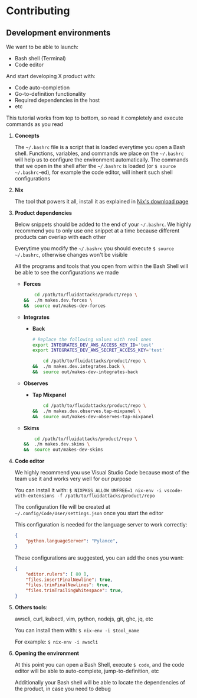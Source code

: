 # Contributing

## Development environments

We want to be able to launch:
- Bash shell (Terminal)
- Code editor

And start developing X product with:
- Code auto-completion
- Go-to-definition functionality
- Required dependencies in the host
- etc

This tutorial works from top to bottom,
so read it completely and execute commands as you read

1. **Concepts**

    The `~/.bashrc` file is a script that is loaded everytime you open a Bash shell.
    Functions, variables, and commands we place on the `~/.bashrc` will help us to
    configure the environment automatically.
    The commands that we open in the shell after the `~/.bashrc` is loaded
    (or `$ source ~/.bashrc`-ed),
    for example the code editor, will inherit such shell configurations

1. **Nix**

    The tool that powers it all, install it as explained in
    [Nix's download page](https://nixos.org/download.html)

1. **Product dependencies**

    Below snippets should be added to the end of your `~/.bashrc`.
    We highly recommend you to only use one snippet at a time because
    different products can overlap with each other

    Everytime you modify the `~/.bashrc` you should execute `$ source ~/.bashrc`,
    otherwise changes won't be visible

    All the programs and tools that you open from within the Bash Shell will
    be able to see the configurations we made

    - **Forces**

        ```bash
            cd /path/to/fluidattacks/product/repo \
        &&  ./m makes.dev.forces \
        &&  source out/makes-dev-forces
        ```

    - **Integrates**

        - **Back**

            ```bash
            # Replace the following values with real ones
            export INTEGRATES_DEV_AWS_ACCESS_KEY_ID='test'
            export INTEGRATES_DEV_AWS_SECRET_ACCESS_KEY='test'

                cd /path/to/fluidattacks/product/repo \
            &&  ./m makes.dev.integrates.back \
            &&  source out/makes-dev-integrates-back
            ```

    - **Observes**

        - **Tap Mixpanel**

            ```bash
                cd /path/to/fluidattacks/product/repo \
            &&  ./m makes.dev.observes.tap-mixpanel \
            &&  source out/makes-dev-observes-tap-mixpanel
            ```

    - **Skims**

        ```bash
            cd /path/to/fluidattacks/product/repo \
        &&  ./m makes.dev.skims \
        &&  source out/makes-dev-skims
        ```

1. **Code editor**

    We highly recommend you use Visual Studio Code because most of the team use it and works very well for our purpose

    You can install it with:
    `$ NIXPKGS_ALLOW_UNFREE=1 nix-env -i vscode-with-extensions -f /path/to/fluidattacks/product/repo`

    The configuration file will be created at
    `~/.config/Code/User/settings.json` once you start the editor

    This configuration is needed for the language server to work correctly:

    ```json
    {
        "python.languageServer": "Pylance",
    }
    ```

    These configurations are suggested, you can add the ones you want:

    ```json
    {
        "editor.rulers": [ 80 ],
        "files.insertFinalNewline": true,
        "files.trimFinalNewlines": true,
        "files.trimTrailingWhitespace": true,
    }
    ```

1. **Others tools**:

    awscli, curl, kubectl, vim, python, nodejs, git, ghc, jq, etc

    You can install them with:
    `$ nix-env -i $tool_name`

    For example: `$ nix-env -i awscli`

1. **Opening the environment**

    At this point you can open a Bash Shell,
    execute `$ code`, and the code editor will be able to auto-complete,
    jump-to-definition, etc

    Additionally your Bash shell will be able to locate the dependencies of the product,
    in case you need to debug
